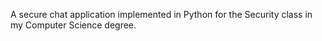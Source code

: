 A secure chat application implemented in Python for the Security class in my Computer Science degree.
